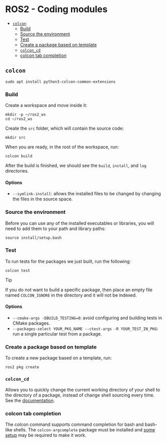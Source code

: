 # ROS2 - Coding modules <!-- omit from toc -->

- [`colcon`](#colcon)
  - [Build](#build)
  - [Source the environment](#source-the-environment)
  - [Test](#test)
  - [Create a package based on template](#create-a-package-based-on-template)
  - [`colcon_cd`](#colcon_cd)
  - [colcon tab completion](#colcon-tab-completion)

## `colcon`

```shell
sudo apt install python3-colcon-common-extensions
```

### Build

Create a workspace and move inside it:

```shell
mkdir -p ~/ros2_ws
cd ~/ros2_ws
```

Create the `src` folder, which will contain the source code:

```shell
mkdir src
```

When you are ready, in the root of the workspace, run:

```shell
colcon build
```

After the build is finished, we should see the `build`, `install`, and `log` directories.

#### Options <!-- omit from toc -->

- `--symlink-install`: allows the installed files to be changed by changing the files in the source space.

### Source the environment

Before you can use any of the installed executables or libraries, you will need to add them to your path and library paths:

```shell
source install/setup.bash
```

### Test

To run tests for the packages we just built, run the following:

```shell
colcon test
```

> [!TIP]
>
> If you do not want to build a specific package, then place an empty file named `COLCON_IGNORE` in the directory and it will not be indexed.

#### Options <!-- omit from toc -->

- `--cmake-args -DBUILD_TESTING=0`: avoid configuring and building tests in CMake packages.
- `--packages-select YOUR_PKG_NAME --ctest-args -R YOUR_TEST_IN_PKG`: run a single particular test from a package.

### Create a package based on template

To create a new package based on a template, run:

```shell
ros2 pkg create
```

### `colcon_cd`

Allows you to quickly change the current working directory of your shell to the directory of a package, instead of change shell sourcing every time.
\
See the [documentation](https://colcon.readthedocs.io/en/released/user/installation.html#quick-directory-changes).

### colcon tab completion

The colcon command supports command completion for bash and bash-like shells. The `colcon-argcomplete` package must be installed and [some setup](https://colcon.readthedocs.io/en/released/user/installation.html#enable-completion) may be required to make it work.
